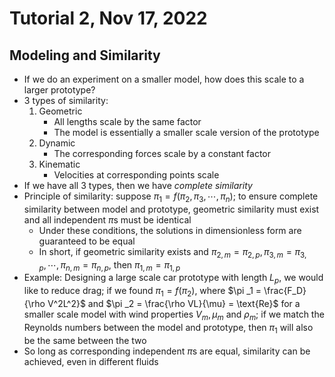 # Tutorial 2, Nov 17, 2022

## Modeling and Similarity

* If we do an experiment on a smaller model, how does this scale to a larger prototype?
* 3 types of similarity:
	1. Geometric
		* All lengths scale by the same factor
		* The model is essentially a smaller scale version of the prototype
	2. Dynamic
		* The corresponding forces scale by a constant factor
	3. Kinematic
		* Velocities at corresponding points scale
* If we have all 3 types, then we have *complete similarity*
* Principle of similarity: suppose $\pi _1 = f(\pi _2, \pi _3, \cdots, \pi _n)$; to ensure complete similarity between model and prototype, geometric similarity must exist and all independent $\pi$s must be identical
	* Under these conditions, the solutions in dimensionless form are guaranteed to be equal
	* In short, if geometric similarity exists and $\pi _{2, m} = \pi _{2, p}, \pi _{3, m} = \pi _{3, p}, \cdots, \pi _{n, m} = \pi _{n, p}$, then $\pi _{1, m} = \pi _{1, p}$
* Example: Designing a large scale car prototype with length $L_p$, we would like to reduce drag; if we found $\pi _1 = f(\pi _2)$, where $\pi _1 = \frac{F_D}{\rho V^2L^2}$ and $\pi _2 = \frac{\rho VL}{\mu} = \text{Re}$ for a smaller scale model with wind properties $V_m, \mu _m$ and $\rho _m$; if we match the Reynolds numbers between the model and prototype, then $\pi _1$ will also be the same between the two
* So long as corresponding independent $\pi$s are equal, similarity can be achieved, even in different fluids

